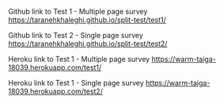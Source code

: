 Github link to Test 1 - Multiple page survey
https://taranehkhaleghi.github.io/split-test/test1/

Github link to Test 2 - Single page survey
https://taranehkhaleghi.github.io/split-test/test2/

Heroku link to Test 1 - Multiple page survey
https://warm-taiga-18039.herokuapp.com/test1/

Heroku link to Test 1 - Single page survey
https://warm-taiga-18039.herokuapp.com/test2/
